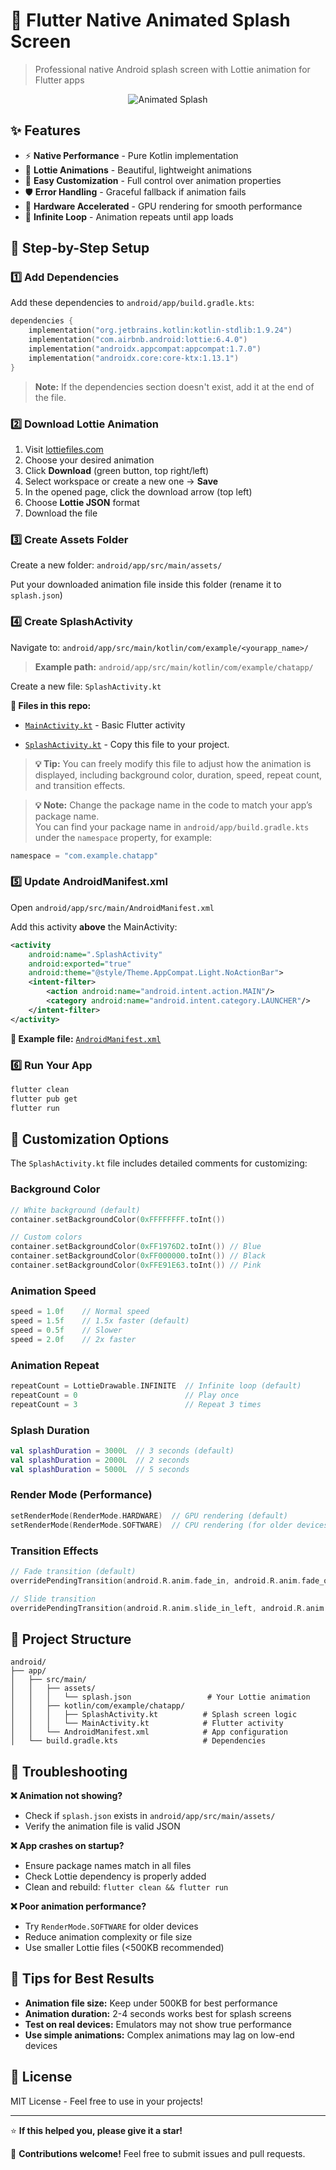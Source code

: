 # 🚀 Flutter Native Animated Splash Screen

> Professional native Android splash screen with Lottie animation for Flutter apps

<p align="center">
  <img src="gif/animatedSplsh.gif" alt="Animated Splash" />
</p>

## ✨ Features

- ⚡ **Native Performance** - Pure Kotlin implementation
- 🎨 **Lottie Animations** - Beautiful, lightweight animations  
- 🔧 **Easy Customization** - Full control over animation properties
- 🛡️ **Error Handling** - Graceful fallback if animation fails
- 📱 **Hardware Accelerated** - GPU rendering for smooth performance
- 🔄 **Infinite Loop** - Animation repeats until app loads

## 📖 Step-by-Step Setup

### 1️⃣ Add Dependencies

Add these dependencies to `android/app/build.gradle.kts`:

```kotlin
dependencies {
    implementation("org.jetbrains.kotlin:kotlin-stdlib:1.9.24")
    implementation("com.airbnb.android:lottie:6.4.0")
    implementation("androidx.appcompat:appcompat:1.7.0")
    implementation("androidx.core:core-ktx:1.13.1")
}
```

> **Note:** If the dependencies section doesn't exist, add it at the end of the file.

### 2️⃣ Download Lottie Animation

1. Visit [lottiefiles.com](https://lottiefiles.com/)
2. Choose your desired animation
3. Click **Download** (green button, top right/left)
4. Select workspace or create a new one → **Save**
5. In the opened page, click the download arrow (top left)
6. Choose **Lottie JSON** format
7. Download the file

### 3️⃣ Create Assets Folder

Create a new folder: `android/app/src/main/assets/`

Put your downloaded animation file inside this folder (rename it to `splash.json`)

### 4️⃣ Create SplashActivity

Navigate to: `android/app/src/main/kotlin/com/example/<yourapp_name>/`

> **Example path:** `android/app/src/main/kotlin/com/example/chatapp/`

Create a new file: `SplashActivity.kt`

**📁 Files in this repo:**
- [`MainActivity.kt`](android/app/src/main/kotlin/com/example/chatapp/MainActivity.kt) - Basic Flutter activity

- [`SplashActivity.kt`](android/app/src/main/kotlin/com/example/chatapp/SplashActivity.kt) - Copy this file to your project.  

> **💡 Tip:** You can freely modify this file to adjust how the animation is displayed, including background color, duration, speed, repeat count, and transition effects.

> **💡 Note:** Change the package name in the code to match your app’s package name.  
You can find your package name in `android/app/build.gradle.kts` under the `namespace` property, for example:

```kotlin
namespace = "com.example.chatapp"
```


### 5️⃣ Update AndroidManifest.xml

Open `android/app/src/main/AndroidManifest.xml`

Add this activity **above** the MainActivity:

```xml
<activity
    android:name=".SplashActivity"
    android:exported="true"
    android:theme="@style/Theme.AppCompat.Light.NoActionBar">
    <intent-filter>
        <action android:name="android.intent.action.MAIN"/>
        <category android:name="android.intent.category.LAUNCHER"/>
    </intent-filter>
</activity>
```

**📁 Example file:** [`AndroidManifest.xml`](examples/AndroidManifest.xml)

### 6️⃣ Run Your App

```bash
flutter clean
flutter pub get  
flutter run
```

## 🎨 Customization Options

The `SplashActivity.kt` file includes detailed comments for customizing:

### Background Color
```kotlin
// White background (default)
container.setBackgroundColor(0xFFFFFFFF.toInt())

// Custom colors
container.setBackgroundColor(0xFF1976D2.toInt()) // Blue
container.setBackgroundColor(0xFF000000.toInt()) // Black
container.setBackgroundColor(0xFFE91E63.toInt()) // Pink
```

### Animation Speed
```kotlin
speed = 1.0f    // Normal speed
speed = 1.5f    // 1.5x faster (default)
speed = 0.5f    // Slower
speed = 2.0f    // 2x faster
```

### Animation Repeat
```kotlin
repeatCount = LottieDrawable.INFINITE  // Infinite loop (default)
repeatCount = 0                        // Play once
repeatCount = 3                        // Repeat 3 times
```

### Splash Duration
```kotlin
val splashDuration = 3000L  // 3 seconds (default)
val splashDuration = 2000L  // 2 seconds
val splashDuration = 5000L  // 5 seconds
```

### Render Mode (Performance)
```kotlin
setRenderMode(RenderMode.HARDWARE)  // GPU rendering (default)
setRenderMode(RenderMode.SOFTWARE)  // CPU rendering (for older devices)
```

### Transition Effects
```kotlin
// Fade transition (default)
overridePendingTransition(android.R.anim.fade_in, android.R.anim.fade_out)

// Slide transition
overridePendingTransition(android.R.anim.slide_in_left, android.R.anim.slide_out_right)
```

## 📁 Project Structure

```
android/
├── app/
│   ├── src/main/
│   │   ├── assets/
│   │   │   └── splash.json                 # Your Lottie animation
│   │   ├── kotlin/com/example/chatapp/
│   │   │   ├── SplashActivity.kt          # Splash screen logic
│   │   │   └── MainActivity.kt            # Flutter activity
│   │   └── AndroidManifest.xml            # App configuration
│   └── build.gradle.kts                   # Dependencies
```

## 🐛 Troubleshooting

**❌ Animation not showing?**
- Check if `splash.json` exists in `android/app/src/main/assets/`
- Verify the animation file is valid JSON

**❌ App crashes on startup?**
- Ensure package names match in all files
- Check Lottie dependency is properly added
- Clean and rebuild: `flutter clean && flutter run`

**❌ Poor animation performance?**
- Try `RenderMode.SOFTWARE` for older devices
- Reduce animation complexity or file size
- Use smaller Lottie files (<500KB recommended)

## 🎯 Tips for Best Results

- **Animation file size:** Keep under 500KB for best performance
- **Animation duration:** 2-4 seconds works best for splash screens
- **Test on real devices:** Emulators may not show true performance
- **Use simple animations:** Complex animations may lag on low-end devices

## 📄 License

MIT License - Feel free to use in your projects!

---

⭐ **If this helped you, please give it a star!**

🤝 **Contributions welcome!** Feel free to submit issues and pull requests.
